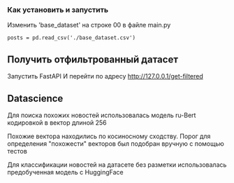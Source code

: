 ### Как установить и запустить
Изменить 'base_dataset' на строке 00 в файле main.py
```
posts = pd.read_csv('./base_dataset.csv')
```

## Получить отфильтрованный датасет
Запустить FastAPI
И перейти по адресу http://127.0.0.1/get-filtered

## Datascience

Для поиска похожих новостей использовалась модель ru-Bert кодировкой в вектор длиной 256

Похожие вектора находились по косиносному сходству. Порог для определения "похожести" векторов был подобран вручную с помощью тестов

Для классификации новостей на датасете без разметки использовалась предобученная модель с HuggingFace
